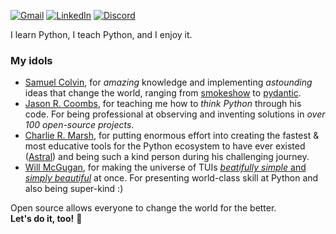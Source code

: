 [![Gmail](https://img.shields.io/badge/Gmail-D14836?style=for-the-badge&logo=gmail&logoColor=white)](mailto://bswck.dev@gmail.com)
[![LinkedIn](https://img.shields.io/badge/linkedin-%230077B5.svg?style=for-the-badge&logo=linkedin&logoColor=white)](https://linkedin.com/in/bswck)
[![Discord](https://img.shields.io/badge/Discord-%235865F2.svg?style=for-the-badge&logo=discord&logoColor=white)](https://discord.com/users/712654007876976750)

I learn Python, I teach Python, and I enjoy it.

### My idols
* [Samuel Colvin](https://github.com/samuelcolvin), for _amazing_ knowledge and implementing _astounding_ ideas that change the world, ranging from [smokeshow](https://github.com/samuelcolvin/smokeshow) to [pydantic](https://github.com/pydantic/pydantic). 
* [Jason R. Coombs](https://github.com/jaraco), for teaching me how to _think Python_ through his code. For being professional at observing and inventing solutions in _over 100 open-source projects_.
* [Charlie R. Marsh](https://github.com/charliermarsh), for putting enormous effort into creating the fastest & most educative tools for the Python ecosystem to have ever existed ([Astral](https://astral.sh/)) and being such a kind person during his challenging journey.
* [Will McGugan](https://github.com/willmcgugan), for making the universe of TUIs [_beatifully simple_ and _simply beautiful_](https://www.textualize.io/) at once. For presenting world-class skill at Python and also being super-kind :)

Open source allows everyone to change the world for the better.<br />
**Let's do it, too!** 🚀
